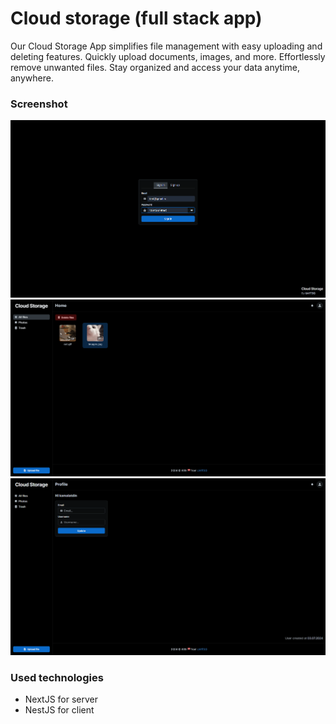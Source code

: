 # Cloud storage (full stack app)

Our Cloud Storage App simplifies file management with easy uploading and deleting features. Quickly upload documents, images, and more. Effortlessly remove unwanted files.
Stay organized and access your data anytime, anywhere.

### Screenshot

![Screenshot](./screenshots/screenshot_01.png)
![Screenshot](./screenshots/screenshot_02.png)
![Screenshot](./screenshots/screenshot_03.png)

### Used technologies

- NextJS for server
- NestJS for client
